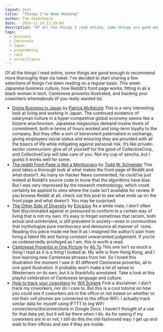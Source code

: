 ```yaml
---
layout: post
title:  "Things I've Been Reading"
author: Tom VanAntwerp
date:   2014-11-10 11:39:00
description: "Of all the things I read online, some things are good enough to recommend more thoroughly than via tweet. I’ve decided to start sharing a few selections of things I’ve been reading on a regular basis. This week: Japanese business culture, how Reddit’s front page works, fitting in as a black woman in tech, Cantonese proverbs illustrated, and tracking your coworkers whereabouts (if you really wanted to)."
tags:
  - business
  - Cantonese
  - Japan
  - programming
  - race
  - surveillance
---
```


Of all the things I read online, some things are good enough to recommend more thoroughly than via tweet. I’ve decided to start sharing a few selections of things I’ve been reading on a regular basis. This week: Japanese business culture, how Reddit’s front page works, fitting in as a black woman in tech, Cantonese proverbs illustrated, and tracking your coworkers whereabouts (if you really wanted to).

* [Doing Business in Japan](http://www.kalzumeus.com/2014/11/07/doing-business-in-japan/) by [Patrick McKenzie](http://www.kalzumeus.com/about/)
This is a very interesting look at living and working in Japan. The continued existence of salaryman culture in a hyper-competitive global economy seems like a bizarre anachronism. Japanese megacorps demand insane levels of commitment, both in terms of hours worked and long-term loyalty to the company. But they offer a sort of benevolent paternalism in exchange, giving employees social status and ensuring they are provided with all the basics of life while mitigating against personal risk. It’s like private-sector communism: give all of yourself for the good of CollectiveCorp, and CollectiveCorp will take care of you. Not my cup of sencha, but I guess it works well for some.
* [The reddit Front Page is Not a Meritocracy](http://toddwschneider.com/posts/the-reddit-front-page-is-not-a-meritocracy/) by [Todd W. Schneider](http://toddwschneider.com/about/)
This post takes a thorough look at what makes the front page of Reddit and what doesn’t. As many on Hacker News commented, he could’ve just looked at Reddit’s source code to know that the algorithms have bias. But I was very impressed by the research methodology, which could certainly be applied to sites where the code isn’t available for review. If you browse Reddit at all, check out this post to see what ends up on the front page and what doesn’t. You may be surprised.
* [The Other Side of Diversity](https://medium.com/theli-st-medium/the-other-side-of-diversity-1bb3de2f053e) by [EricaJoy](https://medium.com/@ericajoy)
As a white male, I don’t often feel discriminated against or pressured to conform to a certain way of living that is not my own. It’s easy to forget sometimes that racism, both actual and unintended, is still prevalent in society—even in communities that mythologize pure meritocracy and denounce all manner of -isms. Reading this piece made me feel ill as I imagined the author’s pain from living a faked life and facing constant unwarranted judgement. If you’re as undeservedly privileged as I am, this is worth a read.
* [Cantonese Proverbs in One Picture](http://writecantonese8.wordpress.com/2014/02/25/cantonese-proverbs-in-one-picture/) by [Ah To](https://www.facebook.com/Artohk)
This one isn’t so much a thing I read as it is a thing I looked at. My wife is from Hong Kong, and I love learning new Cantonese phrases from her. So I loved this illustration the moment I saw it: 81 different Cantonese proverbs, all in one giant illustration. It probably won’t make a lot of sense to Westerners on its own, but it is thankfully annotated. Take a look at this playful celebration of Cantonese language and culture.
* [How to track your coworkers](http://willschenk.com/how-to-track-your-coworkers) by [Will Schenk](http://willschenk.com/bio)
First a disclaimer: I don’t track my coworkers, nor do I care to. But this is a cool tutorial on how you could see if coworkers are in the office or not based on whether or not their cell phones are connected to the office WiFi. I actually track similar data for myself using IFTTT to log WiFi connections/disconnections in Google Docs. I haven’t thought of a use for that data yet, but it will be there when I do. As for seeing if my coworkers are in or not, I still do this the old-fashioned way: I get up and walk to their offices and see if they are inside.
